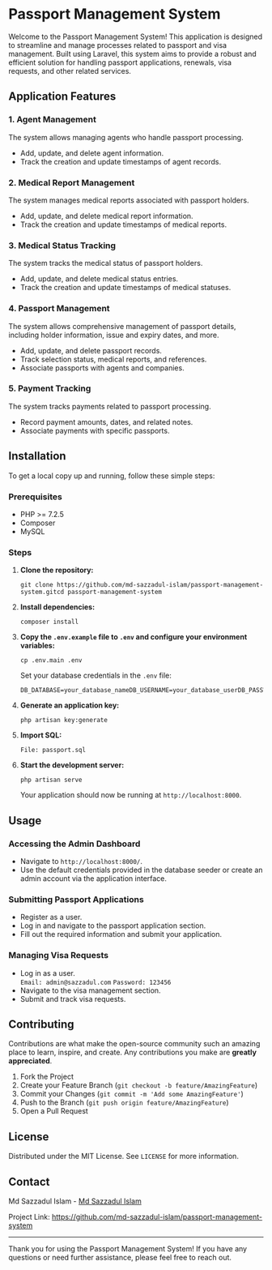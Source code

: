 <h1>Passport Management System</h1><p>Welcome to the Passport Management System! This application is designed to streamline and manage processes related to passport and visa management. Built using Laravel, this system aims to provide a robust and efficient solution for handling passport applications, renewals, visa requests, and other related services.</p><h2>Application Features</h2><h3>1. Agent Management</h3><p>The system allows managing agents who handle passport processing.</p><ul>  <li>Add, update, and delete agent information.</li>  <li>Track the creation and update timestamps of agent records.</li></ul><h3>2. Medical Report Management</h3><p>The system manages medical reports associated with passport holders.</p><ul>  <li>Add, update, and delete medical report information.</li>  <li>Track the creation and update timestamps of medical reports.</li></ul><h3>3. Medical Status Tracking</h3><p>The system tracks the medical status of passport holders.</p><ul>  <li>Add, update, and delete medical status entries.</li>  <li>Track the creation and update timestamps of medical statuses.</li></ul><h3>4. Passport Management</h3><p>The system allows comprehensive management of passport details, including holder information, issue and expiry dates, and more.</p><ul>  <li>Add, update, and delete passport records.</li>  <li>Track selection status, medical reports, and references.</li>  <li>Associate passports with agents and companies.</li></ul><h3>5. Payment Tracking</h3><p>The system tracks payments related to passport processing.</p><ul>  <li>Record payment amounts, dates, and related notes.</li>  <li>Associate payments with specific passports.</li></ul><h2>Installation</h2><p>To get a local copy up and running, follow these simple steps:</p><h3>Prerequisites</h3><ul>    <li>PHP >= 7.2.5</li>    <li>Composer</li>    <li>MySQL</li></ul><h3>Steps</h3><ol>    <li>        <p><strong>Clone the repository:</strong></p>        <pre><code>git clone https://github.com/md-sazzadul-islam/passport-management-system.gitcd passport-management-system</code></pre>    </li>    <li>        <p><strong>Install dependencies:</strong></p>        <pre><code>composer install</code></pre>    </li>    <li>        <p><strong>Copy the <code>.env.example</code> file to <code>.env</code> and configure your environment variables:</strong></p>        <pre><code>cp .env.main .env</code></pre>        <p>Set your database credentials in the <code>.env</code> file:</p>        <pre><code>DB_DATABASE=your_database_nameDB_USERNAME=your_database_userDB_PASSWORD=your_database_password</code></pre>    </li>    <li>        <p><strong>Generate an application key:</strong></p>        <pre><code>php artisan key:generate</code></pre>    </li>    <li>        <p><strong>Import SQL:</strong></p>        <pre><code>File: passport.sql </code></pre>    </li>    <li>        <p><strong>Start the development server:</strong></p>        <pre><code>php artisan serve</code></pre>        <p>Your application should now be running at <code>http://localhost:8000</code>.</p>    </li></ol><h2>Usage</h2><h3>Accessing the Admin Dashboard</h3><ul>    <li>Navigate to <code>http://localhost:8000/</code>.</li>    <li>Use the default credentials provided in the database seeder or create an admin account via the application interface.</li></ul><h3>Submitting Passport Applications</h3><ul>    <li>Register as a user.</li>    <li>Log in and navigate to the passport application section.</li>    <li>Fill out the required information and submit your application.</li></ul><h3>Managing Visa Requests</h3><ul>    <li>Log in as a user. </li> <code>Email: admin@sazzadul.com</code>
<code>Password: 123456</code>   <li>Navigate to the visa management section.</li>    <li>Submit and track visa requests.</li></ul><h2>Contributing</h2><p>Contributions are what make the open-source community such an amazing place to learn, inspire, and create. Any contributions you make are <strong>greatly appreciated</strong>.</p><ol>    <li>Fork the Project</li>    <li>Create your Feature Branch (<code>git checkout -b feature/AmazingFeature</code>)</li>    <li>Commit your Changes (<code>git commit -m 'Add some AmazingFeature'</code>)</li>    <li>Push to the Branch (<code>git push origin feature/AmazingFeature</code>)</li>    <li>Open a Pull Request</li></ol><h2>License</h2><p>Distributed under the MIT License. See <code>LICENSE</code> for more information.</p><h2>Contact</h2><p>Md Sazzadul Islam - <a href="https://sazzadul.com">Md Sazzadul Islam</a></p><p>Project Link: <a href="https://github.com/md-sazzadul-islam/passport-management-system">https://github.com/md-sazzadul-islam/passport-management-system</a></p><hr><p>Thank you for using the Passport Management System! If you have any questions or need further assistance, please feel free to reach out.</p>